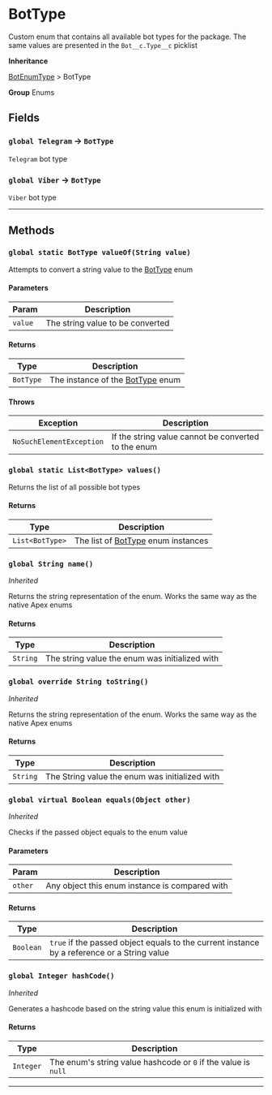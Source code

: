 # BotType

Custom enum that contains all available bot types for the package. The same values are presented in the `Bot__c.Type__c` picklist

**Inheritance**

[BotEnumType](/types/Enums/BotEnumType.md)
&gt;
BotType

**Group** Enums

## Fields

### `global Telegram` → `BotType`

`Telegram` bot type

### `global Viber` → `BotType`

`Viber` bot type

---

## Methods

### `global static BotType valueOf(String value)`

Attempts to convert a string value to the [BotType](/types/Enums/BotType.md) enum

#### Parameters

| Param   | Description                      |
| ------- | -------------------------------- |
| `value` | The string value to be converted |

#### Returns

| Type      | Description                                                 |
| --------- | ----------------------------------------------------------- |
| `BotType` | The instance of the [BotType](/types/Enums/BotType.md) enum |

#### Throws

| Exception                | Description                                         |
| ------------------------ | --------------------------------------------------- |
| `NoSuchElementException` | If the string value cannot be converted to the enum |

### `global static List<BotType> values()`

Returns the list of all possible bot types

#### Returns

| Type            | Description                                                   |
| --------------- | ------------------------------------------------------------- |
| `List<BotType>` | The list of [BotType](/types/Enums/BotType.md) enum instances |

### `global String name()`

_Inherited_

Returns the string representation of the enum. Works the same way as the native Apex enums

#### Returns

| Type     | Description                                    |
| -------- | ---------------------------------------------- |
| `String` | The string value the enum was initialized with |

### `global override String toString()`

_Inherited_

Returns the string representation of the enum. Works the same way as the native Apex enums

#### Returns

| Type     | Description                                    |
| -------- | ---------------------------------------------- |
| `String` | The String value the enum was initialized with |

### `global virtual Boolean equals(Object other)`

_Inherited_

Checks if the passed object equals to the enum value

#### Parameters

| Param   | Description                                    |
| ------- | ---------------------------------------------- |
| `other` | Any object this enum instance is compared with |

#### Returns

| Type      | Description                                                                                 |
| --------- | ------------------------------------------------------------------------------------------- |
| `Boolean` | `true` if the passed object equals to the current instance by a reference or a String value |

### `global Integer hashCode()`

_Inherited_

Generates a hashcode based on the string value this enum is initialized with

#### Returns

| Type      | Description                                                    |
| --------- | -------------------------------------------------------------- |
| `Integer` | The enum's string value hashcode or `0` if the value is `null` |

---
